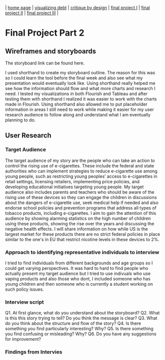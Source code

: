 | [home page](https://cmustudent.github.io/tswd-portfolio-templates/) | [visualizing debt](visualizing-government-debt) | [critique by design](critique-by-design) | [final project I](final-project-part-one) | [final project II](final-project-part-two) | [final project III](final-project-part-three) |

# Final Project Part 2

## Wireframes and storyboards

The storyboard link can be found here. 

I used shorthand to create my storyboard outline. The reason for this was so I could learn the tool before the final week and also see what my presentation would eventually look like. Using shorthand really helped me see how the information should flow and what more charts and research I need. I tested my visualizations in both Flourish and Tableau and after testing them with shorthand I realized it was easier to work with the charts made in Flourish. Using shorthand also allowed me to put placeholder information in areas I still need to work while making it easier for my user research audience to follow along and understand what I am eventually planning to do. 


## User Research 

### Target Audience

The target audience of my story are the people who can take an action to control the rising use of e-cigarettes. These include the federal and state authorities who can implement strategies to reduce e-cigarette use among young people, such as restricting young peoples’ access to e-cigarettes in retail settings, licensing retailers, implementing price policies, and developing educational initiatives targeting young people. My target audience also includes parents and teachers who should be aware of the rising use of these devices so they can engage the children in discussions about the dangers of e-cigarette use, seek medical  help if needed and also endorse school policies and prevention programs that address all types of tobacco products, including e-cigarettes. I aim to gain the attention of this audience by showing alarming statistics on the high number of children using these products, showing the rise over the years and discussing the negative health effects. I will share information on how while US is the largest market for these products there are no strict federal policies in place similar to the one's in EU that restrict nicotine levels in these devices to 2%. 

### Approach to identifying representative individuals to interview

I tried to find individuals from different backgrounds and age groups so I could get varying perspectives. It was hard to hard to find people who actually present my target audience but I tried to use indivuals who use vaping products and also those who dont, I included someone who has young children and then someone who is currently a student working on such policy issues. 


### Interview script
Q1. At first glance, what do you understand about the storyboard?
Q2. What is this this story trying to tell? Do you think the message is clear?
Q3. What do you think about the structure and flow of the story?
Q4. Is there something you find particularly interesting? Why?
Q5. Is there something you find confusing or misleading? Why?
Q6. Do you have any suggestions for improvement?

### Findings from Intervies

